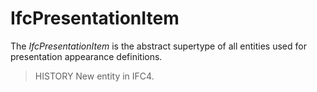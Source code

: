 # IfcPresentationItem

The _IfcPresentationItem_ is the abstract supertype of all entities used for presentation appearance definitions.

> HISTORY  New entity in IFC4.
